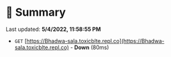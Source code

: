 # 📖 Summary
Last updated: **5/4/2022, 11:58:55 PM**

- `GET` [https://Bhadwa-sala.toxicblte.repl.co](https://Bhadwa-sala.toxicblte.repl.co) - **Down** (80ms)
